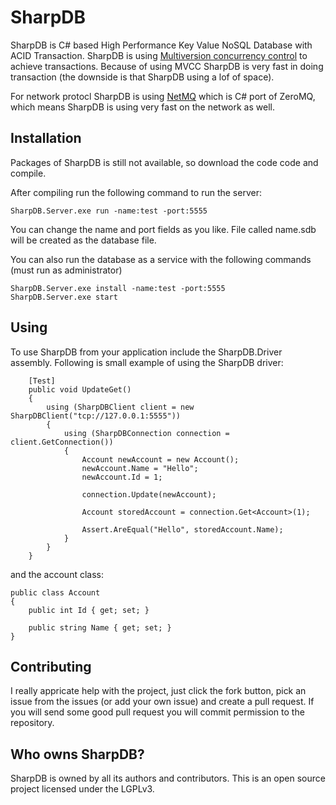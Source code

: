 SharpDB
=====

SharpDB is C# based High Performance Key Value NoSQL Database with ACID Transaction.
SharpDB is using [Multiversion concurrency control](http://en.wikipedia.org/wiki/Multiversion_concurrency_control) to achieve transactions.
Because of using MVCC SharpDB is very fast in doing transaction (the downside is that SharpDB using a lof of space).

For network protocl SharpDB is using [NetMQ](https://github.com/zeromq/netmq) which is C# port of ZeroMQ, which means SharpDB is using very fast on the network as well.

## Installation

Packages of SharpDB is still not available, so download the code code and compile.

After compiling run the following command to run the server:
 
	SharpDB.Server.exe run -name:test -port:5555

You can change the name and port fields as you like. File called name.sdb will be created as the database file.

You can also run the database as a service with the following commands (must run as administrator)
  
	SharpDB.Server.exe install -name:test -port:5555
	SharpDB.Server.exe start
  
## Using

To use SharpDB from your application include the SharpDB.Driver assembly. 
Following is small example of using the SharpDB driver:

		[Test]
		public void UpdateGet()
		{
			using (SharpDBClient client = new SharpDBClient("tcp://127.0.0.1:5555"))
			{
				using (SharpDBConnection connection = client.GetConnection())
				{
					Account newAccount = new Account();
					newAccount.Name = "Hello";
					newAccount.Id = 1;

					connection.Update(newAccount);

					Account storedAccount = connection.Get<Account>(1);

					Assert.AreEqual("Hello", storedAccount.Name);
				}
			}
		}
		
and the account class:
	
	public class Account
	{
		public int Id { get; set; }

		public string Name { get; set; }
	}
	

## Contributing

I really appricate help with the project, just click the fork button, pick an issue from the issues (or add your own issue) and create a pull request.
If you will send some good pull request you will commit permission to the repository.

## Who owns SharpDB?

SharpDB is owned by all its authors and contributors. 
This is an open source project licensed under the LGPLv3.

